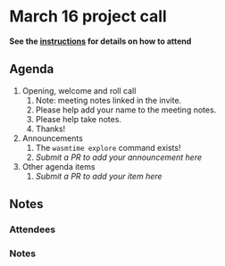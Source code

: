 # March 16 project call

**See the [instructions](../README.md) for details on how to attend**

## Agenda

1. Opening, welcome and roll call
    1. Note: meeting notes linked in the invite.
    1. Please help add your name to the meeting notes.
    1. Please help take notes.
    1. Thanks!
1. Announcements
    1. The `wasmtime explore` command exists!
    1. _Submit a PR to add your announcement here_
1. Other agenda items
    1. _Submit a PR to add your item here_

## Notes

### Attendees

### Notes
